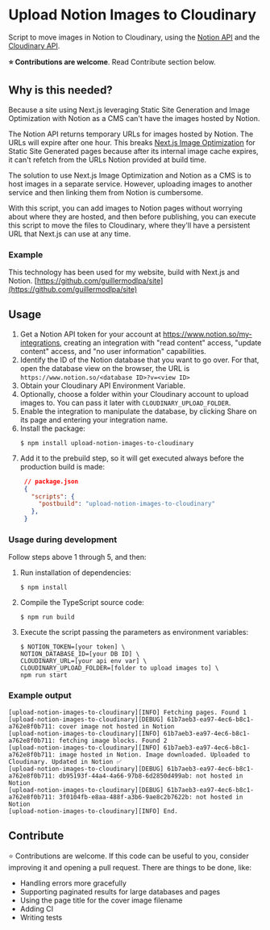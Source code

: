 # Upload Notion Images to Cloudinary

Script to move images in Notion to Cloudinary, using the [Notion API](https://developers.notion.com/) and the [Cloudinary API](https://cloudinary.com/documentation/node_image_and_video_upload).

**⭐️ Contributions are welcome**. Read Contribute section below.

## Why is this needed?

Because a site using Next.js leveraging Static Site Generation and Image Optimization with Notion as a CMS can't have the images hosted by Notion.

The Notion API returns temporary URLs for images hosted by Notion. The URLs will expire after one hour. This breaks [Next.js Image Optimization](https://nextjs.org/docs/basic-features/image-optimization) for Static Site Generated pages because after its internal image cache expires, it can't refetch from the URLs Notion provided at build time.

The solution to use Next.js Image Optimization and Notion as a CMS is to host images in a separate service. However, uploading images to another service and then linking them from Notion is cumbersome.

With this script, you can add images to Notion pages without worrying about where they are hosted, and then before publishing, you can execute this script to move the files to Cloudinary, where they'll have a persistent URL that Next.js can use at any time.

### Example

This technology has been used for my website, build with Next.js and Notion. [https://github.com/guillermodlpa/site](https://github.com/guillermodlpa/site)

## Usage

1. Get a Notion API token for your account at https://www.notion.so/my-integrations, creating an integration with "read content" access, "update content" access, and "no user information" capabilities.
1. Identify the ID of the Notion database that you want to go over. For that, open the database view on the browser, the URL is `https://www.notion.so/<database ID>?v=<view ID>`
1. Obtain your Cloudinary API Environment Variable.
1. Optionally, choose a folder within your Cloudinary account to upload images to. You can pass it later with `CLOUDINARY_UPLOAD_FOLDER`.
1. Enable the integration to manipulate the database, by clicking Share on its page and entering your integration name.
1. Install the package:
    ```console
    $ npm install upload-notion-images-to-cloudinary
    ```
1. Add it to the prebuild step, so it will get executed always before the production build is made:
   ```json
    // package.json
    {
      "scripts": {
        "postbuild": "upload-notion-images-to-cloudinary"
      },
    }
    ```

### Usage during development

Follow steps above 1 through 5, and then:

1. Run installation of dependencies:
    ```console
    $ npm install
    ```
3. Compile the TypeScript source code:
    ```console
    $ npm run build
    ```
4. Execute the script passing the parameters as environment variables:
    ```console
    $ NOTION_TOKEN=[your token] \
    NOTION_DATABASE_ID=[your DB ID] \
    CLOUDINARY_URL=[your api env var] \
    CLOUDINARY_UPLOAD_FOLDER=[folder to upload images to] \
    npm run start
    ```

### Example output

```
[upload-notion-images-to-cloudinary][INFO] Fetching pages. Found 1
[upload-notion-images-to-cloudinary][DEBUG] 61b7aeb3-ea97-4ec6-b8c1-a762e8f0b711: cover image not hosted in Notion
[upload-notion-images-to-cloudinary][INFO] 61b7aeb3-ea97-4ec6-b8c1-a762e8f0b711: fetching image blocks. Found 2
[upload-notion-images-to-cloudinary][INFO] 61b7aeb3-ea97-4ec6-b8c1-a762e8f0b711: image hosted in Notion. Image downloaded. Uploaded to Cloudinary. Updated in Notion ✅
[upload-notion-images-to-cloudinary][DEBUG] 61b7aeb3-ea97-4ec6-b8c1-a762e8f0b711: db95193f-44a4-4a66-97b8-6d2850d499ab: not hosted in Notion
[upload-notion-images-to-cloudinary][DEBUG] 61b7aeb3-ea97-4ec6-b8c1-a762e8f0b711: 3f0104fb-e8aa-488f-a3b6-9ae8c2b7622b: not hosted in Notion
[upload-notion-images-to-cloudinary][INFO] End.
```

## Contribute

⭐️ Contributions are welcome. If this code can be useful to you, consider improving it and opening a pull request. There are things to be done, like:
* Handling errors more gracefully
* Supporting paginated results for large databases and pages
* Using the page title for the cover image filename
* Adding CI
* Writing tests
